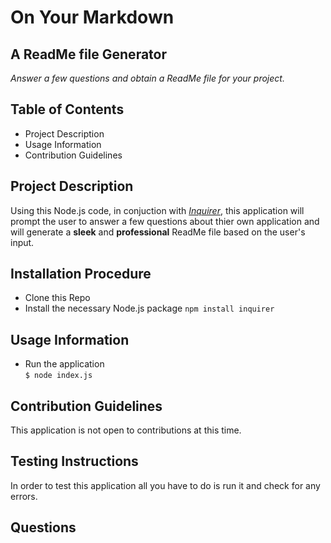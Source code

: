 On Your Markdown
======
A ReadMe file Generator
------

*Answer a few questions and obtain a ReadMe file for your project.*

## Table of Contents
* Project Description
* Usage Information
* Contribution Guidelines


## Project Description
Using this Node.js code, in conjuction with *[Inquirer](https://www.npmjs.com/package/inquirer)*, this application will prompt the user to answer a few questions about thier own application and will generate a **sleek** and **professional** ReadMe file based on the user's input. 

## Installation Procedure
 * Clone this Repo
 * Install the necessary Node.js package
    `npm install inquirer`
    
## Usage Information
 * Run the application  
    `$ node index.js`

## Contribution Guidelines
 This application is not open to contributions at this time.

## Testing Instructions
 In order to test this application all you have to do is run it and check for any errors.

## Questions
 


